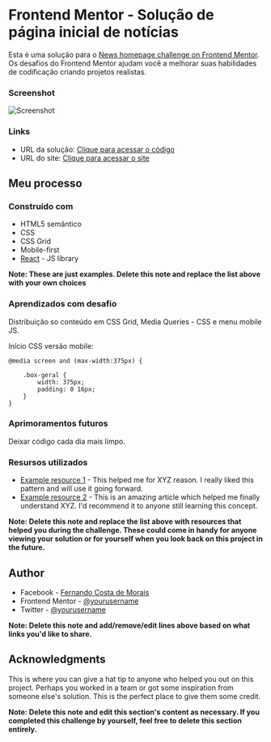 # Frontend Mentor - Solução de página inicial de notícias

Esta é uma solução para o [News homepage challenge on Frontend Mentor](https://www.frontendmentor.io/challenges/news-homepage-H6SWTa1MFl). Os desafios do Frontend Mentor ajudam você a melhorar suas habilidades de codificação criando projetos realistas. 

### Screenshot

![Screenshot](https://github.com/1fernandocosta/frontend-mentor-01-news-homepage-main-02/blob/main/screenshot.jpg)

### Links

- URL da solução: [Clique para acessar o código](https://github.com/1fernandocosta/frontend-mentor-01-news-homepage-main-02)
- URL do site: [Clique para acessar o site](https://1fernandocosta.github.io/frontend-mentor-01-news-homepage-main-02/)

## Meu processo

### Construído com

- HTML5 semântico
- CSS
- CSS Grid
- Mobile-first
- [React](https://reactjs.org/) - JS library

**Note: These are just examples. Delete this note and replace the list above with your own choices**

### Aprendizados com desafio

Distribuição so conteúdo em CSS Grid, Media Queries - CSS e menu mobile JS.

Início CSS versão mobile:

```
@media screen and (max-width:375px) {

    .box-geral {
        width: 375px;
        padding: 0 16px;
    }
}
```

### Aprimoramentos futuros

Deixar código cada dia mais limpo.

### Resursos utilizados

- [Example resource 1](https://www.example.com) - This helped me for XYZ reason. I really liked this pattern and will use it going forward.
- [Example resource 2](https://www.example.com) - This is an amazing article which helped me finally understand XYZ. I'd recommend it to anyone still learning this concept.

**Note: Delete this note and replace the list above with resources that helped you during the challenge. These could come in handy for anyone viewing your solution or for yourself when you look back on this project in the future.**

## Author

- Facebook - [Fernando Costa de Morais](https://www.fb.com/1fernandocosta)
- Frontend Mentor - [@yourusername](https://www.frontendmentor.io/profile/yourusername)
- Twitter - [@yourusername](https://www.twitter.com/yourusername)

**Note: Delete this note and add/remove/edit lines above based on what links you'd like to share.**

## Acknowledgments

This is where you can give a hat tip to anyone who helped you out on this project. Perhaps you worked in a team or got some inspiration from someone else's solution. This is the perfect place to give them some credit.

**Note: Delete this note and edit this section's content as necessary. If you completed this challenge by yourself, feel free to delete this section entirely.**
